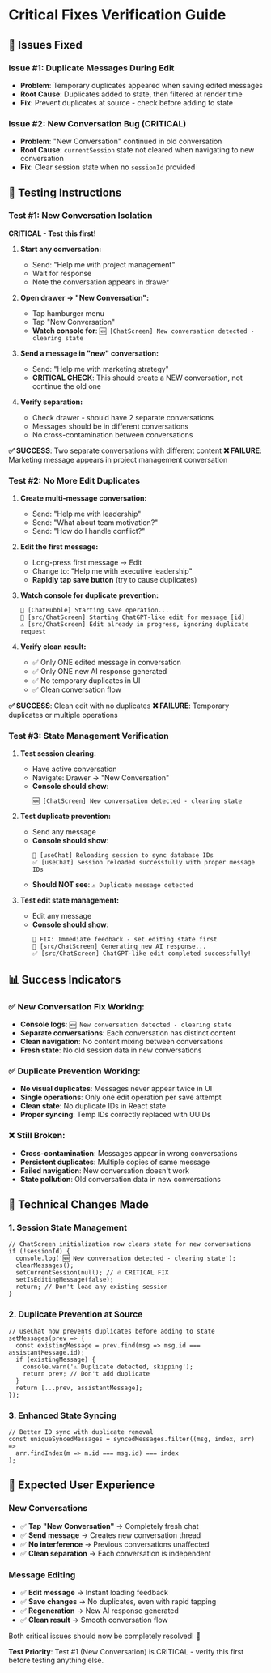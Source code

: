 # Critical Fixes Verification Guide

## 🚨 **Issues Fixed**

### Issue #1: Duplicate Messages During Edit
- **Problem**: Temporary duplicates appeared when saving edited messages 
- **Root Cause**: Duplicates added to state, then filtered at render time
- **Fix**: Prevent duplicates at source - check before adding to state

### Issue #2: New Conversation Bug (CRITICAL)
- **Problem**: "New Conversation" continued in old conversation
- **Root Cause**: `currentSession` state not cleared when navigating to new conversation
- **Fix**: Clear session state when no `sessionId` provided

## 🧪 **Testing Instructions**

### Test #1: New Conversation Isolation
**CRITICAL - Test this first!**

1. **Start any conversation:**
   - Send: "Help me with project management"
   - Wait for response
   - Note the conversation appears in drawer

2. **Open drawer → "New Conversation":**
   - Tap hamburger menu
   - Tap "New Conversation"
   - **Watch console for**: `🆕 [ChatScreen] New conversation detected - clearing state`

3. **Send a message in "new" conversation:**
   - Send: "Help me with marketing strategy"
   - **CRITICAL CHECK**: This should create a NEW conversation, not continue the old one

4. **Verify separation:**
   - Check drawer - should have 2 separate conversations
   - Messages should be in different conversations
   - No cross-contamination between conversations

**✅ SUCCESS**: Two separate conversations with different content
**❌ FAILURE**: Marketing message appears in project management conversation

### Test #2: No More Edit Duplicates

1. **Create multi-message conversation:**
   - Send: "Help me with leadership"
   - Send: "What about team motivation?"
   - Send: "How do I handle conflict?"

2. **Edit the first message:**
   - Long-press first message → Edit
   - Change to: "Help me with executive leadership"
   - **Rapidly tap save button** (try to cause duplicates)

3. **Watch console for duplicate prevention:**
   ```
   💾 [ChatBubble] Starting save operation...
   🔧 [src/ChatScreen] Starting ChatGPT-like edit for message [id]
   ⚠️ [src/ChatScreen] Edit already in progress, ignoring duplicate request
   ```

4. **Verify clean result:**
   - ✅ Only ONE edited message in conversation
   - ✅ Only ONE new AI response generated
   - ✅ No temporary duplicates in UI
   - ✅ Clean conversation flow

**✅ SUCCESS**: Clean edit with no duplicates
**❌ FAILURE**: Temporary duplicates or multiple operations

### Test #3: State Management Verification

1. **Test session clearing:**
   - Have active conversation
   - Navigate: Drawer → "New Conversation"
   - **Console should show**: 
     ```
     🆕 [ChatScreen] New conversation detected - clearing state
     ```

2. **Test duplicate prevention:**
   - Send any message
   - **Console should show**:
     ```
     🔄 [useChat] Reloading session to sync database IDs
     ✅ [useChat] Session reloaded successfully with proper message IDs
     ```
   - **Should NOT see**: `⚠️ Duplicate message detected`

3. **Test edit state management:**
   - Edit any message
   - **Console should show**:
     ```
     🔧 FIX: Immediate feedback - set editing state first
     🤖 [src/ChatScreen] Generating new AI response...
     ✅ [src/ChatScreen] ChatGPT-like edit completed successfully!
     ```

## 📊 **Success Indicators**

### ✅ **New Conversation Fix Working:**
- **Console logs**: `🆕 New conversation detected - clearing state`
- **Separate conversations**: Each conversation has distinct content
- **Clean navigation**: No content mixing between conversations
- **Fresh state**: No old session data in new conversations

### ✅ **Duplicate Prevention Working:**
- **No visual duplicates**: Messages never appear twice in UI
- **Single operations**: Only one edit operation per save attempt
- **Clean state**: No duplicate IDs in React state
- **Proper syncing**: Temp IDs correctly replaced with UUIDs

### ❌ **Still Broken:**
- **Cross-contamination**: Messages appear in wrong conversations
- **Persistent duplicates**: Multiple copies of same message
- **Failed navigation**: New conversation doesn't work
- **State pollution**: Old conversation data in new conversations

## 🔧 **Technical Changes Made**

### 1. Session State Management
```tsx
// ChatScreen initialization now clears state for new conversations
if (!sessionId) {
  console.log('🆕 New conversation detected - clearing state');
  clearMessages();
  setCurrentSession(null); // 🔥 CRITICAL FIX
  setIsEditingMessage(false);
  return; // Don't load any existing session
}
```

### 2. Duplicate Prevention at Source
```tsx
// useChat now prevents duplicates before adding to state
setMessages(prev => {
  const existingMessage = prev.find(msg => msg.id === assistantMessage.id);
  if (existingMessage) {
    console.warn('⚠️ Duplicate detected, skipping');
    return prev; // Don't add duplicate
  }
  return [...prev, assistantMessage];
});
```

### 3. Enhanced State Syncing
```tsx
// Better ID sync with duplicate removal
const uniqueSyncedMessages = syncedMessages.filter((msg, index, arr) => 
  arr.findIndex(m => m.id === msg.id) === index
);
```

## 🎯 **Expected User Experience**

### New Conversations
- ✅ **Tap "New Conversation"** → Completely fresh chat
- ✅ **Send message** → Creates new conversation thread
- ✅ **No interference** → Previous conversations unaffected
- ✅ **Clean separation** → Each conversation is independent

### Message Editing  
- ✅ **Edit message** → Instant loading feedback
- ✅ **Save changes** → No duplicates, even with rapid tapping
- ✅ **Regeneration** → New AI response generated
- ✅ **Clean result** → Smooth conversation flow

Both critical issues should now be completely resolved! 🎉

**Test Priority**: Test #1 (New Conversation) is CRITICAL - verify this first before testing anything else. 
